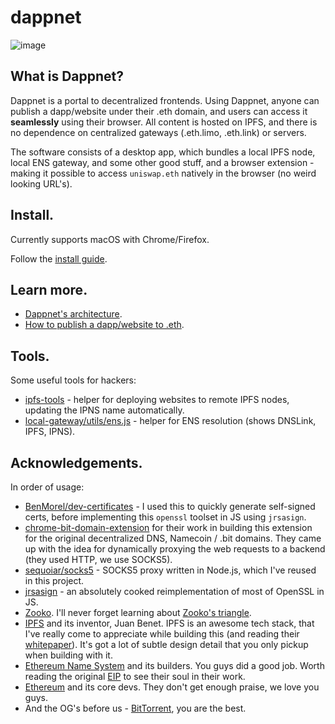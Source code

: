 dappnet
=======

![image](https://user-images.githubusercontent.com/584141/190630673-3aea2cd3-0f41-46d3-a06a-84c1f7da3e1b.png)

## What is Dappnet?

Dappnet is a portal to decentralized frontends. Using Dappnet, anyone can publish a dapp/website under their .eth domain, and users can access it **seamlessly** using their browser. All content is hosted on IPFS, and there is no dependence on centralized gateways (.eth.limo, .eth.link) or servers.

The software consists of a desktop app, which bundles a local IPFS node, local ENS gateway, and some other good stuff, and a browser extension - making it possible to access `uniswap.eth` natively in the browser (no weird looking URL's).

## Install.

Currently supports macOS with Chrome/Firefox.

Follow the [install guide](https://gist.github.com/liamzebedee/b7f71f5006ffeb4580c64f8767568c59).

## Learn more.

 - [Dappnet's architecture](./DESIGN.md).
 - [How to publish a dapp/website to .eth](https://gist.github.com/liamzebedee/53e355430941d9c79b7b5541298801db).

## Tools.

Some useful tools for hackers:

 - [ipfs-tools](./ipfs-tools/) - helper for deploying websites to remote IPFS nodes, updating the IPNS name automatically.
 - [local-gateway/utils/ens.js](./local-gateway/utils/ens.js) - helper for ENS resolution (shows DNSLink, IPFS, IPNS).

## Acknowledgements.

In order of usage:

 - [BenMorel/dev-certificates](https://github.com/BenMorel/dev-certificates) - I used this to quickly generate self-signed certs, before implementing this `openssl` toolset in JS using `jrsasign`.
 - [chrome-bit-domain-extension](https://github.com/Tagide/chrome-bit-domain-extension.git) for their work in building this extension for the original decentralized DNS, Namecoin / .bit domains. They came up with the idea for dynamically proxying the web requests to a backend (they used HTTP, we use SOCKS5).
 - [sequoiar/socks5](https://github.com/sequoiar/socks5) - SOCKS5 proxy written in Node.js, which I've reused in this project.
 - [jrsasign](https://github.com/kjur/jsrsasign) - an absolutely cooked reimplementation of most of OpenSSL in JS.
 - [Zooko](https://en.wikipedia.org/wiki/Zooko_Wilcox-O%27Hearn). I'll never forget learning about [Zooko's triangle](https://en.wikipedia.org/wiki/Zooko%27s_triangle).
 - [IPFS](https://docs.ipfs.io/) and its inventor, Juan Benet. IPFS is an awesome tech stack, that I've really come to appreciate while building this (and reading their [whitepaper](https://raw.githubusercontent.com/ipfs/ipfs/master/papers/ipfs-cap2pfs/ipfs-p2p-file-system.pdf)). It's got a lot of subtle design detail that you only pickup when building with it.
 - [Ethereum Name System](https://docs.ens.domains/) and its builders. You guys did a good job. Worth reading the original [EIP](https://eips.ethereum.org/EIPS/eip-137) to see their soul in their work.
 - [Ethereum](https://ethereum.org) and its core devs. They don't get enough praise, we love you guys.
 - And the OG's before us - [BitTorrent](https://en.wikipedia.org/wiki/BitTorrent), you are the best.
